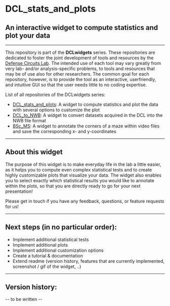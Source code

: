 # DCL_stats_and_plots

## An interactive widget to compute statistics and plot your data
---
This repository is part of the **DCLwidgets** series. 
These repositories are dedicated to foster the joint development of tools and resources by the [Defense Circuits Lab](https://www.defense-circuits-lab.com/). 
The intended use of each tool may vary greatly from very lab- and/or analysis-specific problems, to tools and resources that may be of use also for other researchers.
The common goal for each repository, however, is to provide the tool as an interactive, userfriendly, and intuitive GUI so that the user needs little to no coding expertise.

List of all repositories of the DCLwidgets series:
- [DCL_stats_and_plots](https://github.com/DSegebarth/DCL_stats_and_plots/): A widget to compute statistics and plot the data with several options to customize the plot
- [DCL_to_NWB](https://github.com/DSegebarth/DCL_to_NWB/): A widget to convert datasets acquired in the DCL into the NWB file format
- [BSc_MS](https://github.com/DSegebarth/BSc_MS/): A widget to annotate the corners of a maze within video files and save the corresponding x- and y-coordinates

---

## About this widget

The purpose of this widget is to make everyday life in the lab a little easier, as it helps you to compute even complex statistical tests and to create
highly customizable plots that visualize your data. The widget also enables you to select exactly which statistical results you would like to annotate 
within the plots, so that you are directly ready to go for your next presentation!

Please get in touch if you have any feedback, questions, or feature requests for us!

---

## Next steps (in no particular order):

- Implement additional statistical tests
- Implement additional plots
- Implement additional customization options
- Create a tutorial & documentation
-  Extend readme (version history, features that are currently implemented, screenshot / gif of the widget, ..)

---

## Version history:

-- to be written --
